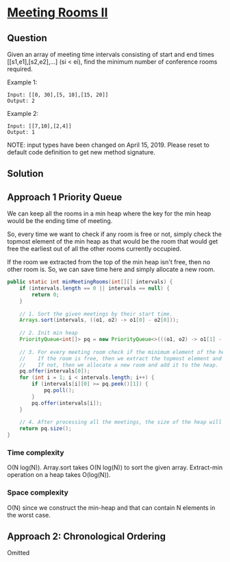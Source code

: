 # [Meeting Rooms II](https://leetcode.com/problems/meeting-rooms-ii/)

## Question 

Given an array of meeting time intervals consisting of start and end times [[s1,e1],[s2,e2],...] (si < ei), find the minimum number of conference rooms required.

Example 1:

```
Input: [[0, 30],[5, 10],[15, 20]]
Output: 2
```

Example 2:

```
Input: [[7,10],[2,4]]
Output: 1
```

NOTE: input types have been changed on April 15, 2019. Please reset to default code definition to get new method signature.

## Solution 

## Approach 1 Priority Queue 

We can keep all the rooms in a min heap where the key for the min heap would be the ending time of meeting.

So, every time we want to check if any room is free or not, simply check the topmost element of the min heap as that would be the room that would get free the earliest out of all the other rooms currently occupied.

If the room we extracted from the top of the min heap isn't free, then no other room is. So, we can save time here and simply allocate a new room.

```java
public static int minMeetingRooms(int[][] intervals) {
    if (intervals.length == 0 || intervals == null) {
        return 0;
    }
    
    // 1. Sort the given meetings by their start time.
    Arrays.sort(intervals, ((o1, o2) -> o1[0] - o2[0]));
    
    // 2. Init min heap
    PriorityQueue<int[]> pq = new PriorityQueue<>(((o1, o2) -> o1[1] - o2[1]));
    
    // 3. For every meeting room check if the minimum element of the heap i.e. the room at the top of the heap is free or not.
    //    If the room is free, then we extract the topmost element and add it back with the ending time of the current meeting we are processing.
    //    If not, then we allocate a new room and add it to the heap.
    pq.offer(intervals[0]);
    for (int i = 1; i < intervals.length; i++) {
        if (intervals[i][0] >= pq.peek()[1]) {
            pq.poll();
        }
        pq.offer(intervals[i]);
    }
    
    // 4. After processing all the meetings, the size of the heap will tell us the number of rooms allocated. This will be the minimum number of rooms needed to accommodate all the meetings.
    return pq.size();
}
```

### Time complexity

O(N log(N)). Array.sort takes O(N log(N)) to sort the given array. Extract-min operation on a heap takes O(log(N)).

### Space complexity

O(N) since we construct the min-heap and that can contain N elements in the worst case. 

## Approach 2: Chronological Ordering

 Omitted 